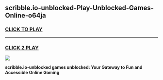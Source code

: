 
## scribble.io-unblocked-Play-Unblocked-Games-Online-o64ja
<h3>
<a href="https://premium76.site?title=scribble.io-unblocked&ref=25A">CLICK TO PLAY</a></h3>
<hr>

<h3>
<a href="https://premium76.site?title=scribble.io-unblocked&ref=25A">CLICK 2 PLAY</a>
  
</h3>

<a href="https://premium76.site?title=scribble.io-unblocked&ref=25A"><img src="https://clearcache.store/games.png"></a>


**scribble.io-unblocked games unblocked: Your Gateway to Fun and Accessible Online Gaming**
